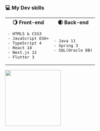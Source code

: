 ### 💻 My Dev skills

<table>
<tr>
<th>🌖 Front-end</th>
<th>🌒 Back-end</th>
</tr>
<tr>
<td>
<pre>
- HTML5 & CSS3
- JavaScript ES6+
- TypeScript 4
- React 18
- Next.js 12
- Flutter 3
</pre>
</td>
<td>
<pre>
- Java 11
- Spring 3
- SQL(Oracle DB)
</pre>
</td>
</tr>
</table>

 <div>
  <img height="180em" src="https://github-readme-stats.vercel.app/api/top-langs/?username=kwakhyun&layout=compact&langs_count=7&theme=tokyonight"/>
</div>
